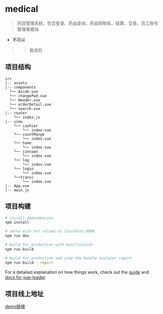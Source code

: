 # medical

>药店管理系统，包含登录、药品查询、药品购物车、结算、交易、员工账号管理等模块
* 不可以
>    >我说的


## 项目结构
```
src
|-- assets
|-- components
  └── Aside.vue
  └── changePwd.vue
  └── Header.vue
  └── orderDetail.vue
  └── search.vue
|-- router
    └── index.js
|-- view
    └── cashier
        └── index.vue
    └── countMange
        └── index.vue
    └── home
        └── index.vue
    └── jiesuan
        └── index.vue
    └── log
        └── index.vue
    └── login
        └── index.vue
    └──transc
        └── index.vue
|-- App.vue
|-- main.js

```

## 项目构建

``` bash
# install dependencies
npm install

# serve with hot reload at localhost:8080
npm run dev

# build for production with minification
npm run build

# build for production and view the bundle analyzer report
npm run build --report
```

For a detailed explanation on how things work, check out the [guide](http://vuejs-templates.github.io/webpack/) and [docs for vue-loader](http://vuejs.github.io/vue-loader).
## 项目线上地址
[demo链接](http://medical.jibahui.com/#/login)